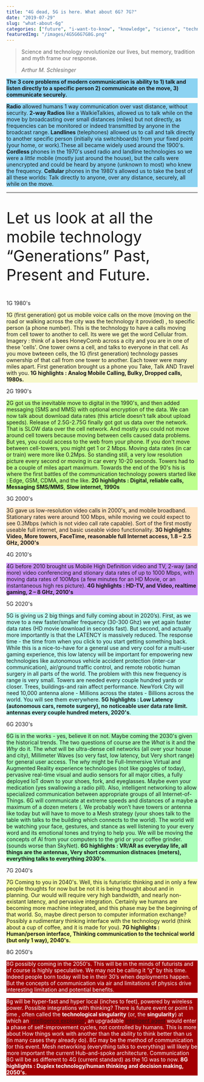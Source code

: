 ```yaml
---
title: "4G dead, 5G is here. What about 6G? 7G?"
date: "2019-07-29"
slug: "what-about-6g"
categories: ["future", "i-want-to-know", "knowledge", "science", "technology"]
featuredImg: "/images/4G5G6G7G8G.png"
---
```


<!-- wp:quote -->
<blockquote class="wp-block-quote"><p>Science and technology revolutionize our lives, but memory, tradition and myth frame our response.</p><cite>Arthur M. Schlesinger</cite></blockquote>
<!-- /wp:quote -->

<!-- wp:paragraph {"customBackgroundColor":"#8cd3f2"} -->
<p style="background-color:#8cd3f2" class="has-background"><strong>The 3 core problems of modern communication is ability to 1) talk and listen directly to a specific person 2) communicate on the move, 3) communicate securely. </strong></p>
<!-- /wp:paragraph -->

<!-- wp:paragraph {"customBackgroundColor":"#8cd3f2"} -->
<p style="background-color:#8cd3f2" class="has-background"><strong>Radio</strong> allowed humans 1 way communication over vast distance, without security. <strong>2-way Radios </strong>like a WalkieTalkies, allowed us to talk while on the move by broadcasting over small distances (miles) but not directly, as frequencies can be monitored or indeed transmitted by anyone in the broadcast range. <strong>Landlines </strong>(telephones) allowed us to call and talk directly to another specific person (initially via switchboards) from your fixed point (your home, or work).These all became widely used around the 1900's. <strong>Cordless </strong>phones in the 1970's used radio and landline technologies so we were a <em>little </em>mobile (mostly just around the house), but the calls were unencrypted and could be heard by anyone (unknown to most) who knew the frequency. <strong>Cellular </strong>phones in the 1980's allowed us to take the best of all these worlds: Talk directly to anyone, over any distance, securely, all while on the move.</p>
<!-- /wp:paragraph -->

<!-- wp:separator -->
<hr class="wp-block-separator"/>
<!-- /wp:separator -->

<!-- wp:paragraph {"align":"center","customFontSize":41} -->
<p style="font-size:41px" class="has-text-align-center">Let us look at all the mobile technology “Generations” Past, Present and Future.</p>
<!-- /wp:paragraph -->

<!-- wp:paragraph {"align":"center","fontSize":"large"} -->
<p class="has-text-align-center has-large-font-size">1G 1980's</p>
<!-- /wp:paragraph -->

<!-- wp:paragraph {"customBackgroundColor":"#f6f7c8"} -->
<p style="background-color:#f6f7c8" class="has-background">1G (first generation) got us mobile voice calls on the move (moving on the road or walking across the city was the technology it provided) , to specific person (a phone number). This is the technology to have a calls moving from cell tower to another to cell. Its were we get the word Cellular from. Imagery : think of a bees HoneyComb across a city and you are in one of these 'cells'. One tower owns a cell, and talks to everyone in that cell. As you move bwteeen cells, the 1G (first generation) technology passes ownership of that call from one tower to another. Each tower were many miles apart. First generation brought us a phone you Take, Talk AND Travel with you.<strong> 1G highlights : Analog Mobile Calling, Bulky, Dropped calls, 1980s.</strong></p>
<!-- /wp:paragraph -->

<!-- wp:paragraph {"align":"center","fontSize":"large"} -->
<p class="has-text-align-center has-large-font-size">2G 1990's</p>
<!-- /wp:paragraph -->

<!-- wp:paragraph {"customBackgroundColor":"#bdff8d"} -->
<p style="background-color:#bdff8d" class="has-background">2G got us the inevitable move to digital in the 1990's, and then added messaging (SMS and MMS) with optional encryption of the data. We can now talk about download data rates (this article doesn't talk about upload speeds). Release of 2.5G-2.75G finally got got us data over the network. That is SLOW data over the cell network. And mostly you could not move around cell towers because moving between cells caused data problems. But yes, you could access to the web from your phone. If you don't move between cell-towers, you might get 1 or 2 Mbps. Moving data rates (in car or train) were more like 0.2Mps. So standing still, a very low resolution picture every second or moving in car every 10-20 seconds. Towers had to be a couple of miles apart maximum. Towards the end of the 90's his is where the first battles of the communication technology powers started like : Edge, GSM, CDMA, and the like. <strong>2G highlights : Digital, reliable calls, Messaging SMS/MMS</strong>, <strong>Slow internet, 1990s</strong></p>
<!-- /wp:paragraph -->

<!-- wp:paragraph {"align":"center","fontSize":"large"} -->
<p class="has-text-align-center has-large-font-size">3G 2000's</p>
<!-- /wp:paragraph -->

<!-- wp:paragraph {"customBackgroundColor":"#ffe4c2"} -->
<p style="background-color:#ffe4c2" class="has-background">3G gave us low-resolution video calls in 2000's, and mobile broadband. Stationary rates were around 100 Mbps, while moving we could expect to see 0.3Mbps (which is not video call rate capable). Sort of the first mostly useable full internet, and basic useable video functionality. <strong>3G highlights: Video, More towers, FaceTime, reasonable full Internet access, 1.8 – 2.5 GHz, 2000's</strong></p>
<!-- /wp:paragraph -->

<!-- wp:paragraph {"align":"center","fontSize":"large"} -->
<p class="has-text-align-center has-large-font-size">4G 2010's</p>
<!-- /wp:paragraph -->

<!-- wp:paragraph {"customBackgroundColor":"#c98ff5"} -->
<p style="background-color:#c98ff5" class="has-background">4G before 2010 brought us Mobile High Definition video and TV, 2-way (and more) video conferencing and stionary data rates of up to 1000 Mbps, with moving data rates of 100Mps (a few minutes for an HD Movie, or an instantaneous high res picture). <strong> 4G highlights : HD-TV, and Video, realtime gaming, 2 – 8 GHz, 2010's</strong></p>
<!-- /wp:paragraph -->

<!-- wp:paragraph {"align":"center","fontSize":"large"} -->
<p class="has-text-align-center has-large-font-size">5G 2020's</p>
<!-- /wp:paragraph -->

<!-- wp:paragraph {"customBackgroundColor":"#bffcf1"} -->
<p style="background-color:#bffcf1" class="has-background">5G is giving us 2 big things and fully coming about in 2020’s). First, as we move to a new faster/smaller frequency (30-300 Ghz) we yet again faster data rates (HD movie download in seconds fast). But second, and actually more importantly is that the LATENCY is massively reduced. The response time - the time from when you click to you start getting something back. While this is a nice-to-have for a general use and very cool for a multi-user gaming experience, this low latency will be important for empowering new technologies like autonomous vehicle accident protection (inter-car communication), air/ground traffic control, and remote robotic human surgery in all parts of the world. The problem with this new frequency is range is very small. Towers are needed every couple hundred yards or closer. Trees, buildings-and rain affect performance. NewYork City will need 10,000 antenna alone - Millions across the states - Billions across the world. You will see them everywhere. <strong>5G highlights : Low Latency (autonomous cars, remote surgery), no noticeable user data rate limit. antennas every couple hundred meters, 2020's</strong>.</p>
<!-- /wp:paragraph -->

<!-- wp:paragraph {"align":"center","fontSize":"large"} -->
<p class="has-text-align-center has-large-font-size">6G 2030's</p>
<!-- /wp:paragraph -->

<!-- wp:paragraph {"customBackgroundColor":"#acffbb"} -->
<p style="background-color:#acffbb" class="has-background">6G is in the works - yes, believe it on not. Maybe coming the 2030's given the historical trends. The two questions of course are the <em>What </em>is it and the <em>Why</em> do it. The <em>what </em>will be ultra-dense cell networks (all over your house and city), Millimeter Waves (so very fast, low latency, but Very short range) for general user access. The <em>why </em>might be Full-Immersive Virtual and Augmented Reality experience technologies (not like goggles of today), pervasive real-time visual and audio sensors for all major cities, a fully deployed IoT down to your shoes, fork, and eyeglasses. Maybe even your medication (yes swallowing a radio pill). Also, intelligent networking to allow specialized communication between appropriate groups of all Internet-of-Things. 6G will communicate at extreme speeds and distances of a maybe a maximum of a dozen meters (. We probably won’t have towers or antenna like today but will have to move to a Mesh strategy (your shoes talk to the table with talks to the building which connects to the world). The world will be watching your face, gestures, and stance as well listening to your every word and its emotional tones and trying to help you. We will be moving the concepts of AI from your computers to the grid or your coffee grinder. (sounds worse than SkyNet). <strong>6G highlights : VR/AR as everyday life, all things are the antennas, Very short communion distnaces (meters), everything talks to everything 2030's.</strong></p>
<!-- /wp:paragraph -->

<!-- wp:paragraph {"align":"center","fontSize":"large"} -->
<p class="has-text-align-center has-large-font-size">7G 2040's</p>
<!-- /wp:paragraph -->

<!-- wp:paragraph {"customBackgroundColor":"#f5ffa5"} -->
<p style="background-color:#f5ffa5" class="has-background">7G Coming to you in 2040's. Well, this is futuristic thinking and in only a few people thoughts for now but be not it is being thought about and in planning. Our would will require very high bandwidth, and nearly non-existant latency, and pervasive integration. Certainly we humans are becoming more machine integrated, and this phase may be the beginning of that world. So, maybe direct person to computer information exchange? Possibly a rudimentary thinking interface with the technology world (think about a cup of coffee, and it is made for you). <strong>7G highlights : Human/person interface, Thinking communication to the technical world (but only 1 way), 2040's.</strong></p>
<!-- /wp:paragraph -->

<!-- wp:paragraph {"align":"center","fontSize":"large"} -->
<p class="has-text-align-center has-large-font-size">8G 2050's</p>
<!-- /wp:paragraph -->

<!-- wp:paragraph {"customTextColor":"#fcfcfc","customBackgroundColor":"#a30003"} -->
<p style="background-color:#a30003;color:#fcfcfc" class="has-text-color has-background">8G possibly coming in the 2050's. This will be in the minds of futurists and of course is highly speculative. We may not be calling it “g” by this time. Indeed people born today will be in their 30’s when deployments happen.  But the concepts of communication via air and limitations of physics drive interesting limitation and potential benefits.  </p>
<!-- /wp:paragraph -->

<!-- wp:paragraph {"customTextColor":"#fcfcfc","customBackgroundColor":"#a30003"} -->
<p style="background-color:#a30003;color:#fcfcfc" class="has-text-color has-background">8g will be hyper-fast and hyper local (inches to feet), powered by wireless power. Possible integrations with thinking? There is future event or point in time , often called the <strong>technological singularity</strong> (or, the <strong>singularity</strong>) at which an <a href="https://en.wikipedia.org/wiki/Intelligence_explosion">intelligence explosion</a>, an upgradable <a href="https://en.wikipedia.org/wiki/Intelligent_agent">intelligent agent</a> would enter a phase of self-improvement cycles, not controlled by humans. This is more about How things work with another than the ability to think better than us (in many cases they already do).<strong> </strong>8G may be the method of communication for this event. Mesh networking (everything talks to everything) will likely be more important the current Hub-and-spoke architecture. Communication 8G will be as different to 4G (current standard) as the 1G was to now. <strong> 8G highlights : Duplex technology/human thinking and decision making, 2050's.</strong></p>
<!-- /wp:paragraph -->

<!-- wp:paragraph -->
<p></p>
<!-- /wp:paragraph -->

